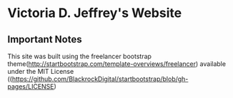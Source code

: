 # Victoria D. Jeffrey's Website

## Important Notes

This site was built using the freelancer bootstrap theme(http://startbootstrap.com/template-overviews/freelancer) available under the MIT License ((https://github.com/BlackrockDigital/startbootstrap/blob/gh-pages/LICENSE)


